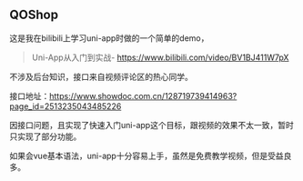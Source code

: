 ## QOShop

这是我在bilibili上学习uni-app时做的一个简单的demo，

>  Uni-App从入门到实战- https://www.bilibili.com/video/BV1BJ411W7pX


不涉及后台知识，接口来自视频评论区的热心同学。

接口地址：https://www.showdoc.com.cn/128719739414963?page_id=2513235043485226

因接口问题，且实现了快速入门uni-app这个目标，跟视频的效果不太一致，暂时只实现了部分功能。

如果会vue基本语法，uni-app十分容易上手，虽然是免费教学视频，但是受益良多。
